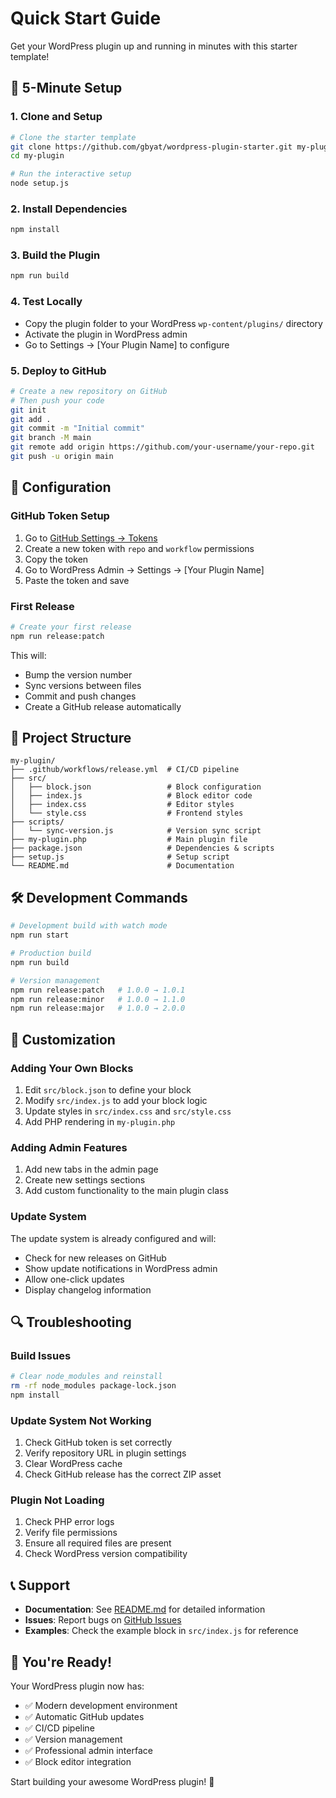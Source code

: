 # Quick Start Guide

Get your WordPress plugin up and running in minutes with this starter template!

## 🚀 5-Minute Setup

### 1. Clone and Setup

```bash
# Clone the starter template
git clone https://github.com/gbyat/wordpress-plugin-starter.git my-plugin
cd my-plugin

# Run the interactive setup
node setup.js
```

### 2. Install Dependencies

```bash
npm install
```

### 3. Build the Plugin

```bash
npm run build
```

### 4. Test Locally

- Copy the plugin folder to your WordPress `wp-content/plugins/` directory
- Activate the plugin in WordPress admin
- Go to Settings → [Your Plugin Name] to configure

### 5. Deploy to GitHub

```bash
# Create a new repository on GitHub
# Then push your code
git init
git add .
git commit -m "Initial commit"
git branch -M main
git remote add origin https://github.com/your-username/your-repo.git
git push -u origin main
```

## 🔧 Configuration

### GitHub Token Setup

1. Go to [GitHub Settings → Tokens](https://github.com/settings/tokens)
2. Create a new token with `repo` and `workflow` permissions
3. Copy the token
4. Go to WordPress Admin → Settings → [Your Plugin Name]
5. Paste the token and save

### First Release

```bash
# Create your first release
npm run release:patch
```

This will:

- Bump the version number
- Sync versions between files
- Commit and push changes
- Create a GitHub release automatically

## 📁 Project Structure

```
my-plugin/
├── .github/workflows/release.yml  # CI/CD pipeline
├── src/
│   ├── block.json                 # Block configuration
│   ├── index.js                   # Block editor code
│   ├── index.css                  # Editor styles
│   └── style.css                  # Frontend styles
├── scripts/
│   └── sync-version.js            # Version sync script
├── my-plugin.php                  # Main plugin file
├── package.json                   # Dependencies & scripts
├── setup.js                       # Setup script
└── README.md                      # Documentation
```

## 🛠️ Development Commands

```bash
# Development build with watch mode
npm run start

# Production build
npm run build

# Version management
npm run release:patch   # 1.0.0 → 1.0.1
npm run release:minor   # 1.0.0 → 1.1.0
npm run release:major   # 1.0.0 → 2.0.0
```

## 🎯 Customization

### Adding Your Own Blocks

1. Edit `src/block.json` to define your block
2. Modify `src/index.js` to add your block logic
3. Update styles in `src/index.css` and `src/style.css`
4. Add PHP rendering in `my-plugin.php`

### Adding Admin Features

1. Add new tabs in the admin page
2. Create new settings sections
3. Add custom functionality to the main plugin class

### Update System

The update system is already configured and will:

- Check for new releases on GitHub
- Show update notifications in WordPress admin
- Allow one-click updates
- Display changelog information

## 🔍 Troubleshooting

### Build Issues

```bash
# Clear node_modules and reinstall
rm -rf node_modules package-lock.json
npm install
```

### Update System Not Working

1. Check GitHub token is set correctly
2. Verify repository URL in plugin settings
3. Clear WordPress cache
4. Check GitHub release has the correct ZIP asset

### Plugin Not Loading

1. Check PHP error logs
2. Verify file permissions
3. Ensure all required files are present
4. Check WordPress version compatibility

## 📞 Support

- **Documentation**: See [README.md](README.md) for detailed information
- **Issues**: Report bugs on [GitHub Issues](https://github.com/gbyat/wordpress-plugin-starter/issues)
- **Examples**: Check the example block in `src/index.js` for reference

## 🎉 You're Ready!

Your WordPress plugin now has:

- ✅ Modern development environment
- ✅ Automatic GitHub updates
- ✅ CI/CD pipeline
- ✅ Version management
- ✅ Professional admin interface
- ✅ Block editor integration

Start building your awesome WordPress plugin! 🚀
